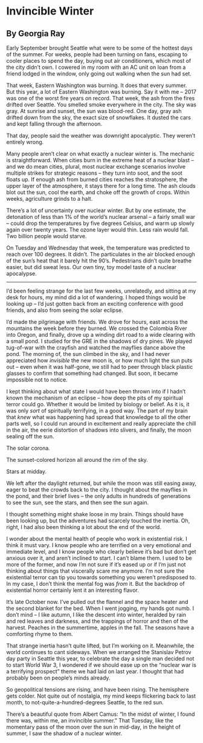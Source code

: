 # Invincible Winter
## By Georgia Ray

Early September brought Seattle what were to be some of the hottest days of the summer. For weeks, people had been turning on fans, escaping to cooler places to spend the day, buying out air conditioners, which most of the city didn’t own. I cowered in my room with an AC unit on loan from a friend lodged in the window, only going out walking when the sun had set.

That week, Eastern Washington was burning. It does that every summer. But this year, a lot of Eastern Washington was burning. Say it with me – 2017 was one of the worst fire years on record. That week, the ash from the fires drifted over Seattle. You smelled smoke everywhere in the city. The sky was gray. At sunrise and sunset, the sun was blood-red. One day, gray ash drifted down from the sky, the exact size of snowflakes. It dusted the cars and kept falling through the afternoon.

That day, people said the weather was downright apocalyptic. They weren’t entirely wrong.

Many people aren’t clear on what exactly a nuclear winter is. The mechanic is straightforward. When cities burn in the extreme heat of a nuclear blast – and we do mean cities, plural, most nuclear exchange scenarios involve multiple strikes for strategic reasons – they turn into soot, and the soot floats up. If enough ash from burned cities reaches the stratosphere, the upper layer of the atmosphere, it stays there for a long time. The ash clouds blot out the sun, cool the earth, and choke off the growth of crops. Within weeks, agriculture grinds to a halt.

There’s a lot of uncertainty over nuclear winter. But by one estimate, the detonation of less than 1% of the world’s nuclear arsenal – a fairly small war – could drop the temperatures by five degrees Celsius, and warm up slowly again over twenty years. The ozone layer would thin. Less rain would fall. Two billion people would starve.

On Tuesday and Wednesday that week, the temperature was predicted to reach over 100 degrees. It didn’t. The particulates in the air blocked enough of the sun’s heat that it barely hit the 90’s. Pedestrians didn’t quite breathe easier, but did sweat less. Our own tiny, toy model taste of a nuclear apocalypse.

*******************************************************

I’d been feeling strange for the last few weeks, unrelatedly, and sitting at my desk for hours, my mind did a lot of wandering. I hoped things would be looking up – I’d just gotten back from an exciting conference with good friends, and also from seeing the solar eclipse.

I’d made the pilgrimage with friends. We drove for hours, east across the mountains the week before they burned. We crossed the Colombia River into Oregon, and finally, drove up a winding dirt road to a wide clearing with a small pond. I studied for the GRE in the shadows of dry pines. We played tug-of-war with the crayfish and watched the mayflies dance above the pond. The morning of, the sun climbed in the sky, and I had never appreciated how *invisible* the new moon is, or how much light the sun puts out – even when it was half-gone, we still had to peer through black plastic glasses to confirm that something had changed. But soon, it became impossible not to notice.

I kept thinking about what state I would have been thrown into if I hadn’t known the mechanism of an eclipse – how deep the pits of my spiritual terror could go. Whether it would be limited by biology or belief. As it is, it was only *sort* of spiritually terrifying, in a good way. The part of my brain that *knew* what was happening had spread that knowledge to all the other parts well, so I could run around in excitement and really appreciate the chill in the air, the eerie distortion of shadows into slivers, and finally, the moon sealing off the sun.

The solar corona.

The sunset-colored horizon all around the rim of the sky.

Stars at midday.

We left after the daylight returned, but while the moon was still easing away, eager to beat the crowds back to the city. I thought about the mayflies in the pond, and their brief lives – the only adults in hundreds of generations to see the sun, see the stars, and then see the sun again.

I thought something might shake loose in my brain. Things should have been looking up, but the adventures had scarcely touched the inertia. Oh, right, I had also been thinking a lot about the end of the world.

I wonder about the mental health of people who work in existential risk. I think it must vary. I know people who are terrified on a very emotional and immediate level, and I know people who clearly believe it’s bad but don’t get anxious over it, and aren’t inclined to start. I can’t blame them. I used to be more of the former, and now I’m not sure if it’s eased up or if I’m just not thinking about things that viscerally scare me anymore. I’m not sure the existential terror can tip you towards something you weren’t predisposed to. In my case, I don’t think the mental fog was *from* it. But the backdrop of existential horror certainly lent it an interesting flavor.

It’s late October now. I’ve pulled out the flannel and the space heater and the second blanket for the bed. When I went jogging, my hands got numb. I don’t mind – I like autumn, I like the descent into winter, heralded by rain and red leaves and darkness, and the trappings of horror and then of the harvest. Peaches in the summertime, apples in the fall. The seasons have a comforting rhyme to them.

That strange inertia hasn’t quite lifted, but I’m working on it. Meanwhile, the world continues to cant sideways. When we arranged the Stanislav Petrov day party in Seattle this year, to celebrate the day a single man decided not to start World War 3, I wondered if we should ease up on the “nuclear war is a terrifying prospect” theme we had laid on last year. I thought that had probably been on people’s minds already.

So geopolitical tensions are rising, and have been rising. The hemisphere gets colder. Not quite out of nostalgia, my mind keeps flickering back to last month, to not-quite-a-hundred-degrees Seattle, to the red sun.

There’s a beautiful quote from Albert Camus: “In the midst of winter, I found there was, within me, an invincible summer.” That Tuesday, like the momentary pass of the moon over the sun in mid-day, in the height of summer, I saw the shadow of a nuclear winter.

